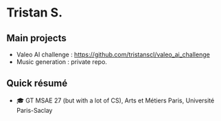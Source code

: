 # Tristan S. 

## Main projects
* Valeo AI challenge : https://github.com/tristanscl/valeo_ai_challenge
* Music generation : private repo.

## Quick résumé
* 🎓 GT MSAE 27 (but with a lot of CS), Arts et Métiers Paris, Université Paris-Saclay
